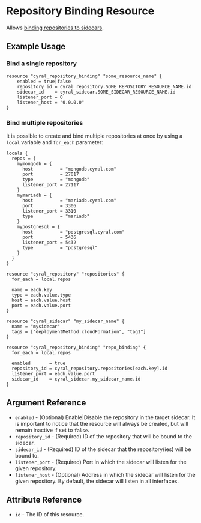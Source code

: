 # Repository Binding Resource

Allows [binding repositories to sidecars](https://cyral.com/docs/sidecars/sidecar-assign-repo).

## Example Usage

### Bind a single repository

```hcl
resource "cyral_repository_binding" "some_resource_name" {
    enabled = true|false
    repository_id = cyral_repository.SOME_REPOSITORY_RESOURCE_NAME.id
    sidecar_id    = cyral_sidecar.SOME_SIDECAR_RESOURCE_NAME.id
    listener_port = 0
    listener_host = "0.0.0.0"
}
```

### Bind multiple repositories

It is possible to create and bind multiple repositories at once by using a `local` variable and `for_each` parameter:

```hcl
locals {
  repos = {
    mymongodb = {
      host          = "mongodb.cyral.com"
      port          = 27017
      type          = "mongodb"
      listener_port = 27117
    }
    mymariadb = {
      host          = "mariadb.cyral.com"
      port          = 3306
      listener_port = 3310
      type          = "mariadb"
    }
    mypostgresql = {
      host          = "postgresql.cyral.com"
      port          = 5436
      listener_port = 5432
      type          = "postgresql"
    }
  }
}

resource "cyral_repository" "repositories" {
  for_each = local.repos

  name = each.key
  type = each.value.type
  host = each.value.host
  port = each.value.port
}

resource "cyral_sidecar" "my_sidecar_name" {
  name = "mysidecar"
  tags = ["deploymentMethod:cloudFormation", "tag1"]
}

resource "cyral_repository_binding" "repo_binding" {
  for_each = local.repos

  enabled       = true
  repository_id = cyral_repository.repositories[each.key].id
  listener_port = each.value.port
  sidecar_id    = cyral_sidecar.my_sidecar_name.id
}
```

## Argument Reference

- `enabled` - (Optional) Enable|Disable the repository in the target sidecar. It is important to notice that the resource will always be created, but will remain inactive if set to `false`.
- `repository_id` - (Required) ID of the repository that will be bound to the sidecar.
- `sidecar_id` - (Required) ID of the sidecar that the repository(ies) will be bound to.
- `listener_port` - (Required) Port in which the sidecar will listen for the given repository.
- `listener_host` - (Optional) Address in which the sidecar will listen for the given repository. By default, the sidecar will listen in all interfaces.

## Attribute Reference

- `id` - The ID of this resource.
